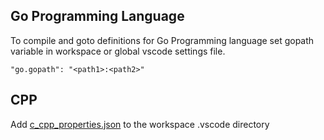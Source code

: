 ## Go Programming Language
To compile and goto definitions for Go Programming language set gopath variable in workspace or global vscode settings file.
```
"go.gopath": "<path1>:<path2>"
```

## CPP
Add [c_cpp_properties.json](https://github.com/bbsaurav/DotFiles/blob/master/vscode/c_cpp_properties.json) to the workspace .vscode directory